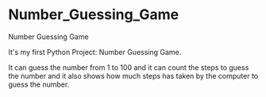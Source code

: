 # Number_Guessing_Game

Number Guessing Game 

It's my first Python Project: Number Guessing Game.

It can guess the number from 1 to 100 and it can count the steps to guess the number and it also shows how much steps has taken by the computer to guess the number.
